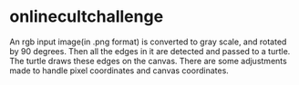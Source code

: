 # onlinecultchallenge

An rgb input image(in .png format) is converted to gray scale, and rotated by 90 degrees. Then all the edges in it are detected and passed to a turtle. The turtle draws these edges on the canvas.
There are some adjustments made to handle pixel coordinates and canvas coordinates.
